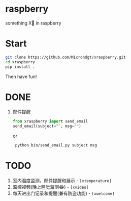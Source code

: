 # raspberry

something X🎩 in raspberry

Start
===

```bash
git clone https://github.com/Microndgt/xraspberry.git
cd xraspberry
pip install .
```

Then have fun!

DONE
===

1. 邮件提醒

    ```python
   from xraspberry import send_email
   send_email(subject="", msg="")
    ```
   
   or
   
   ```bash
    python bin/send_email.py subject msg
   ```

TODO
===

1. 室内温度监测，邮件提醒和展示 - `[xtemperature]`
2. 监控视频(晚上睡觉监测😂) - `[xvideo]`
3. 每天进出门记录和提醒(兼有防盗功能) - `[xwelcome]`

